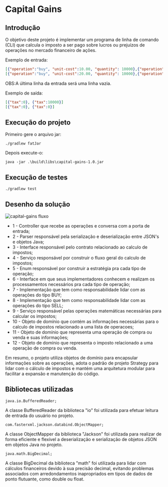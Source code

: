 # Capital Gains

## Introdução
O objetivo deste projeto é implementar um programa de linha de comando (CLI) que calcula o imposto a ser pago sobre lucros ou prejuízos de operações no mercado financeiro de ações.

Exemplo de entrada:
```json lines
[{"operation":"buy", "unit-cost":10.00, "quantity": 10000},{"operation":"sell", "unit-cost":20.00, "quantity": 5000}]
[{"operation":"buy", "unit-cost":20.00, "quantity": 10000},{"operation":"sell", "unit-cost":10.00, "quantity": 5000}]

```
OBS:A última linha da entrada será uma linha vazia.

Exemplo de saída:
```json lines
[{"tax":0}, {"tax":10000}]
[{"tax":0}, {"tax":0}]
```

## Execução do projeto

Primeiro gere o arquivo jar:
```
./gradlew fatJar
```
Depois execute-o:
```
java -jar .\build\libs\capital-gains-1.0.jar
```

## Execução de testes
```
./gradlew test
```

## Desenho da solução
![capital-gains fluxo](https://github.com/RodrigoLimaM/weather-api/assets/51386403/9a503e6c-8ca8-43cd-87f7-84fb3a5f225a)
* 1 - Controller que recebe as operações e conversa com a porta de entrada;
* 2 - Parser responsável pela serialização e deserialização entre JSON's e objetos Java;
* 3 - Interface responsável pelo contrato relacionado ao calculo de impostos;
* 4 - Serviço responsável por construir o fluxo geral do calculo de impostos;
* 5 - Enum responsável por construir a estratégia pra cada tipo de operação;
* 6 - Interface em que seus implementadores conhecem e realizam os processamentos necessários pra cada tipo de operação;
* 7 - Implementação que tem como responsabilidade lidar com as operações do tipo BUY;
* 8 - Implementação que tem como responsabilidade lidar com as operações do tipo SELL;
* 9 - Serviço responsável pelas operações matemáticas necessárias para calcular os impostos;
* 10 - Objeto de domínio que contém as informações necessárias para o calculo de impostos relacionado a uma lista de operacoes;
* 11 - Objeto de domínio que representa uma operação de compra ou venda e suas informações;
* 12 - Objeto de domínio que representa o imposto relacionado a uma operação de compra ou venda.

Em resumo, o projeto utiliza objetos de domínio para encapsular informações sobre as operações, adota o padrão de projeto Strategy para lidar com o cálculo de impostos e mantém uma arquitetura modular para facilitar a expansão e manutenção do código.

## Bibliotecas utilizadas
```
java.io.BufferedReader;
```
A classe BufferedReader da biblioteca "io" foi utilizada para efetuar leitura de entrada do usuário no projeto.
```
com.fasterxml.jackson.databind.ObjectMapper;
```
A classe ObjectMapper da biblioteca "Jackson" foi utilizada para realizar de forma eficiente e flexível a deserialização e serialização de objetos JSON em objetos Java no projeto.

```
java.math.BigDecimal;
```
A classe BigDecimal da biblioteca "math" foi utilizada para lidar com cálculos financeiros devido à sua precisão decimal, evitando problemas associados com arredondamentos inapropriados em tipos de dados de ponto flutuante, como double ou float.

